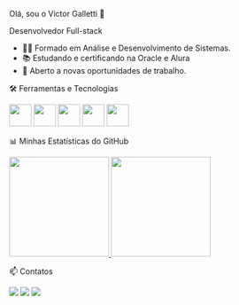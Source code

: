 Olá, sou o Victor Galletti 👋

Desenvolvedor Full-stack

- 👨‍💻 Formado em Análise e Desenvolvimento de Sistemas.
- 📚 Estudando e certificando na Oracle e Alura
- 🚀 Aberto a novas oportunidades de trabalho.

🛠️ Ferramentas e Tecnologias

<div>
  <img loading="lazy" src="https://cdn.jsdelivr.net/gh/devicons/devicon/icons/typescript/typescript-original.svg" width="40" height="40"/>
  <img loading="lazy" src="https://cdn.jsdelivr.net/gh/devicons/devicon@latest/icons/javascript/javascript-original.svg" width="40" height="40"/>
  <img loading="lazy" src="https://cdn.jsdelivr.net/gh/devicons/devicon@latest/icons/docker/docker-original.svg" width="40" height="40"/>
  <img loading="lazy" src="https://cdn.jsdelivr.net/gh/devicons/devicon/icons/git/git-original.svg" width="40" height="40"/>
  <img loading="lazy" src="https://cdn.jsdelivr.net/gh/devicons/devicon/icons/linux/linux-original.svg" width="40" height="40"/>
</div>

📊 Minhas Estatísticas do GitHub

<div>
  <a href="https://github.com/victorgalletti">
  <img loading="lazy" height="180em" src="https://github-readme-stats.vercel.app/api/top-langs/?username=victorgalletti&layout=compact&langs_count=7&theme=dracula"/>
  <img loading="lazy" height="180em" src="https://github-readme-stats.vercel.app/api?username=victorgalletti&show_icons=true&theme=dracula&include_all_commits=true&count_private=true"/>
  </a>
</div>

📫 Contatos

<div>
  <a href="https://instagram.com/vgalletti" target="_blank"><img loading="lazy" src="https://img.shields.io/badge/-Instagram-%23E4405F?style=for-the-badge&logo=instagram&logoColor=white" target="_blank"></a>
  <a href = "mailto:victors.galletti@gmail.com"><img loading="lazy" src="https://img.shields.io/badge/Gmail-D14836?style=for-the-badge&logo=gmail&logoColor=white" target="_blank"></a>
  <a href="https://www.linkedin.com/in/victor-galletti" target="_blank"><img loading="lazy" src="https://img.shields.io/badge/-LinkedIn-%230077B5?style=for-the-badge&logo=linkedin&logoColor=white" target="_blank"></a>
</div>
